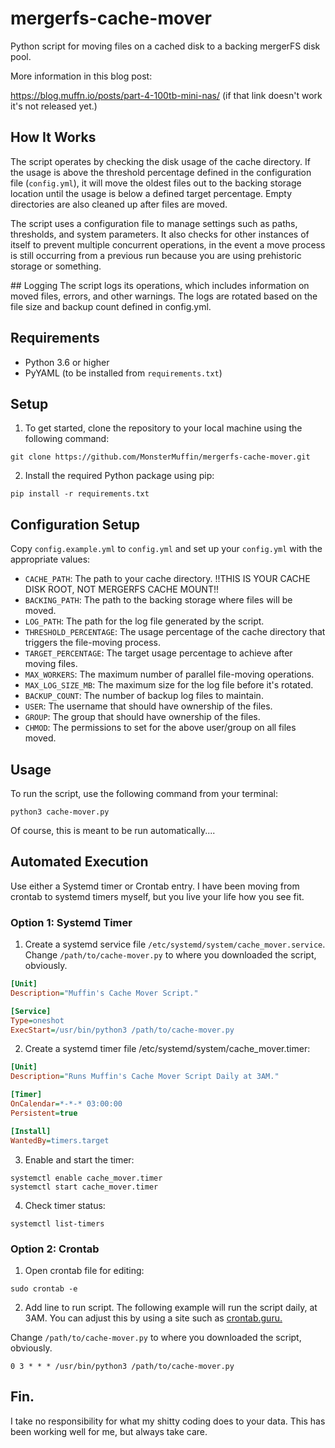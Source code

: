 # mergerfs-cache-mover
Python script for moving files on a cached disk to a backing mergerFS disk pool.

More information in this blog post:

https://blog.muffn.io/posts/part-4-100tb-mini-nas/ (if that link doesn't work it's not released yet.)

## How It Works
The script operates by checking the disk usage of the cache directory. If the usage is above the threshold percentage defined in the configuration file (`config.yml`), it will move the oldest files out to the backing storage location until the usage is below a defined target percentage. Empty directories are also cleaned up after files are moved.

The script uses a configuration file to manage settings such as paths, thresholds, and system parameters. It also checks for other instances of itself to prevent multiple concurrent operations, in the event a move process is still occurring from a previous run because you are using prehistoric storage or something.

## Logging
The script logs its operations, which includes information on moved files, errors, and other warnings. The logs are rotated based on the file size and backup count defined in config.yml.

## Requirements
- Python 3.6 or higher
- PyYAML (to be installed from `requirements.txt`)

## Setup
1. To get started, clone the repository to your local machine using the following command:
```shell
git clone https://github.com/MonsterMuffin/mergerfs-cache-mover.git
```

2. Install the required Python package using pip:
```shell
pip install -r requirements.txt
```

## Configuration Setup
Copy `config.example.yml` to `config.yml` and set up your `config.yml` with the appropriate values:

- `CACHE_PATH`: The path to your cache directory. !!THIS IS YOUR CACHE DISK ROOT, NOT MERGERFS CACHE MOUNT!!
- `BACKING_PATH`: The path to the backing storage where files will be moved.
- `LOG_PATH`: The path for the log file generated by the script.
- `THRESHOLD_PERCENTAGE`: The usage percentage of the cache directory that triggers the file-moving process.
- `TARGET_PERCENTAGE`: The target usage percentage to achieve after moving files.
- `MAX_WORKERS`: The maximum number of parallel file-moving operations.
- `MAX_LOG_SIZE_MB`: The maximum size for the log file before it's rotated.
- `BACKUP_COUNT`: The number of backup log files to maintain.
- `USER`: The username that should have ownership of the files.
- `GROUP`: The group that should have ownership of the files.
- `CHMOD`: The permissions to set for the above user/group on all files moved.

## Usage
To run the script, use the following command from your terminal:

```shell
python3 cache-mover.py
```

Of course, this is meant to be run automatically....

## Automated Execution

Use either a Systemd timer or Crontab entry. I have been moving from crontab to systemd timers myself, but you live your life how you see fit.

### Option 1: Systemd Timer
1. Create a systemd service file `/etc/systemd/system/cache_mover.service`. Change `/path/to/cache-mover.py` to where you downloaded the script, obviously.

```ini
[Unit]
Description="Muffin's Cache Mover Script."

[Service]
Type=oneshot
ExecStart=/usr/bin/python3 /path/to/cache-mover.py
```

2. Create a systemd timer file /etc/systemd/system/cache_mover.timer:

```ini
[Unit]
Description="Runs Muffin's Cache Mover Script Daily at 3AM."

[Timer]
OnCalendar=*-*-* 03:00:00
Persistent=true

[Install]
WantedBy=timers.target
```

3. Enable and start the timer:

```shell
systemctl enable cache_mover.timer
systemctl start cache_mover.timer
```

4. Check timer status:

```shell
systemctl list-timers
```

### Option 2: Crontab

1. Open crontab file for editing:

```shell
sudo crontab -e
```

2. Add line to run script. The following example will run the script daily, at 3AM. You can adjust this by using a site such as [crontab.guru.](https://crontab.guru/)

Change `/path/to/cache-mover.py` to where you downloaded the script, obviously.

```cron
0 3 * * * /usr/bin/python3 /path/to/cache-mover.py
```

## Fin.

I take no responsibility for what my shitty coding does to your data. This has been working well for me, but always take care.